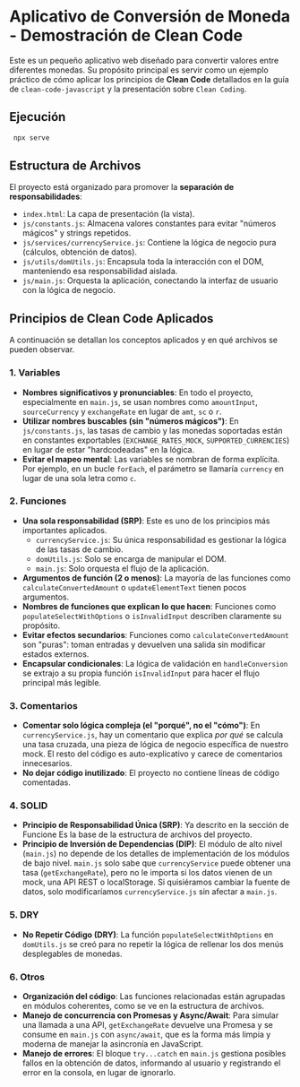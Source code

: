 # Aplicativo de Conversión de Moneda - Demostración de Clean Code

Este es un pequeño aplicativo web diseñado para convertir valores entre diferentes monedas. Su propósito principal es servir como un ejemplo práctico de cómo aplicar los principios de **Clean Code** detallados en la guía de `clean-code-javascript` y la presentación sobre `Clean Coding`.

## Ejecución
```bash
 npx serve
```
## Estructura de Archivos

El proyecto está organizado para promover la **separación de responsabilidades**:

-   `index.html`: La capa de presentación (la vista).
-   `js/constants.js`: Almacena valores constantes para evitar "números mágicos" y strings repetidos.
-   `js/services/currencyService.js`: Contiene la lógica de negocio pura (cálculos, obtención de datos).
-   `js/utils/domUtils.js`: Encapsula toda la interacción con el DOM, manteniendo esa responsabilidad aislada.
-   `js/main.js`: Orquesta la aplicación, conectando la interfaz de usuario con la lógica de negocio.

## Principios de Clean Code Aplicados

A continuación se detallan los conceptos aplicados y en qué archivos se pueden observar.

### 1. Variables

- **Nombres significativos y pronunciables**:  En todo el proyecto, especialmente en `main.js`, se usan nombres como `amountInput`, `sourceCurrency` y `exchangeRate` en lugar de `amt`, `sc` o `r`.
- **Utilizar nombres buscables (sin "números mágicos")**:  En `js/constants.js`, las tasas de cambio y las monedas soportadas están en constantes exportables (`EXCHANGE_RATES_MOCK`, `SUPPORTED_CURRENCIES`) en lugar de estar "hardcodeadas" en la lógica.
- **Evitar el mapeo mental**:  Las variables se nombran de forma explícita. Por ejemplo, en un bucle `forEach`, el parámetro se llamaría `currency` en lugar de una sola letra como `c`.

### 2. Funciones

- **Una sola responsabilidad (SRP)**:  Este es uno de los principios más importantes aplicados.
    - `currencyService.js`: Su única responsabilidad es gestionar la lógica de las tasas de cambio. 
    -   `domUtils.js`: Solo se encarga de manipular el DOM.
    -   `main.js`: Solo orquesta el flujo de la aplicación.
- **Argumentos de función (2 o menos)**:  La mayoría de las funciones como `calculateConvertedAmount` o `updateElementText` tienen pocos argumentos.
- **Nombres de funciones que explican lo que hacen**:  Funciones como `populateSelectWithOptions` o `isInvalidInput` describen claramente su propósito.
- **Evitar efectos secundarios**:  Funciones como `calculateConvertedAmount` son "puras": toman entradas y devuelven una salida sin modificar estados externos.
- **Encapsular condicionales**:  La lógica de validación en `handleConversion` se extrajo a su propia función `isInvalidInput` para hacer el flujo principal más legible.

### 3. Comentarios

- **Comentar solo lógica compleja (el "porqué", no el "cómo")**:  En `currencyService.js`, hay un comentario que explica *por qué* se calcula una tasa cruzada, una pieza de lógica de negocio específica de nuestro mock. El resto del código es auto-explicativo y carece de comentarios innecesarios.
- **No dejar código inutilizado**:  El proyecto no contiene líneas de código comentadas.

### 4. SOLID

-   **Principio de Responsabilidad Única (SRP)**: Ya descrito en la sección de Funcione Es la base de la estructura de archivos del proyecto. 
- **Principio de Inversión de Dependencias (DIP)**:  El módulo de alto nivel (`main.js`) no depende de los detalles de implementación de los módulos de bajo nivel. `main.js` solo sabe que `currencyService` puede obtener una tasa (`getExchangeRate`), pero no le importa si los datos vienen de un mock, una API REST o localStorage. Si quisiéramos cambiar la fuente de datos, solo modificaríamos `currencyService.js` sin afectar a `main.js`.

### 5. DRY

- **No Repetir Código (DRY)**:  La función `populateSelectWithOptions` en `domUtils.js` se creó para no repetir la lógica de rellenar los dos menús desplegables de monedas.

### 6. Otros
- **Organización del código**:  Las funciones relacionadas están agrupadas en módulos coherentes, como se ve en la estructura de archivos.
- **Manejo de concurrencia con Promesas y Async/Await**:  Para simular una llamada a una API, `getExchangeRate` devuelve una Promesa y se consume en `main.js` con `async/await`, que es la forma más limpia y moderna de manejar la asincronía en JavaScript.
- **Manejo de errores**:  El bloque `try...catch` en `main.js` gestiona posibles fallos en la obtención de datos, informando al usuario y registrando el error en la consola, en lugar de ignorarlo.


